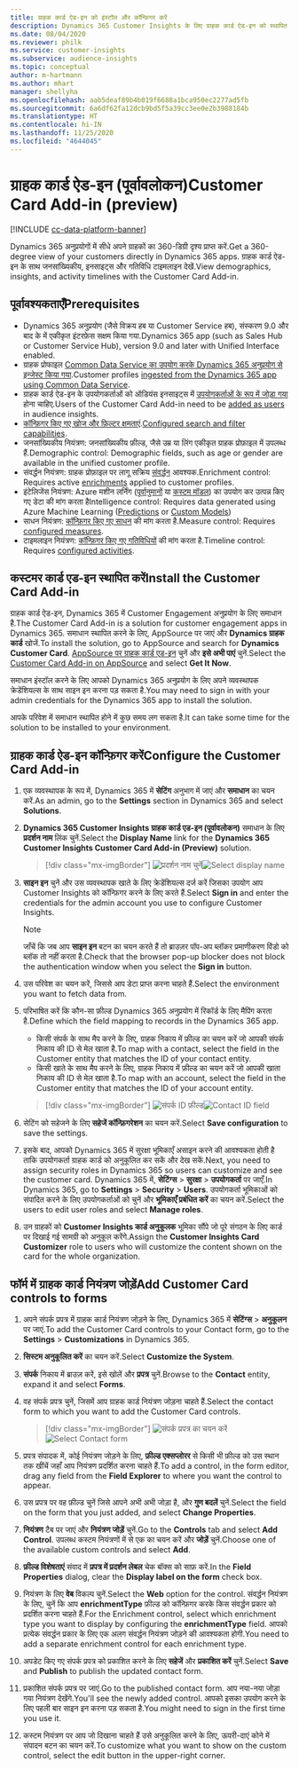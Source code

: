 ```yaml
---
title: ग्राहक कार्ड ऐड-इन को इंस्टॉल और कॉन्फ़िगर करें
description: Dynamics 365 Customer Insights के लिए ग्राहक कार्ड ऐड-इन को स्थापित और कॉन्फ़िगर करें.
ms.date: 08/04/2020
ms.reviewer: philk
ms.service: customer-insights
ms.subservice: audience-insights
ms.topic: conceptual
author: m-hartmann
ms.author: mhart
manager: shellyha
ms.openlocfilehash: aab5deaf89b4b019f6688a1bca950ec2277ad5fb
ms.sourcegitcommit: 6a6df62fa12dcb9bd5f5a39cc3ee0e2b3988184b
ms.translationtype: HT
ms.contentlocale: hi-IN
ms.lasthandoff: 11/25/2020
ms.locfileid: "4644045"
---
```

# <a name="customer-card-add-in-preview"></a><span data-ttu-id="dc335-103">ग्राहक कार्ड ऐड-इन (पूर्वावलोकन)</span><span class="sxs-lookup"><span data-stu-id="dc335-103">Customer Card Add-in (preview)</span></span>

[!INCLUDE [cc-data-platform-banner](../includes/cc-data-platform-banner.md)]

<span data-ttu-id="dc335-104">Dynamics 365 अनुप्रयोगों में सीधे अपने ग्राहकों का 360-डिग्री दृश्य प्राप्त करें.</span><span class="sxs-lookup"><span data-stu-id="dc335-104">Get a 360-degree view of your customers directly in Dynamics 365 apps.</span></span> <span data-ttu-id="dc335-105">ग्राहक कार्ड ऐड-इन के साथ जनसांख्यिकीय, इनसाइट्स और गतिविधि टाइमलाइन देखें.</span><span class="sxs-lookup"><span data-stu-id="dc335-105">View demographics, insights, and activity timelines with the Customer Card Add-in.</span></span>

## <a name="prerequisites"></a><span data-ttu-id="dc335-106">पूर्वावश्यकताएँ</span><span class="sxs-lookup"><span data-stu-id="dc335-106">Prerequisites</span></span>

- <span data-ttu-id="dc335-107">Dynamics 365 अनुप्रयोग (जैसे विक्रय हब या Customer Service हब), संस्करण 9.0 और बाद के में एकीकृत इंटरफ़ेस सक्षम किया गया.</span><span class="sxs-lookup"><span data-stu-id="dc335-107">Dynamics 365 app (such as Sales Hub or Customer Service Hub), version 9.0 and later with Unified Interface enabled.</span></span>
- <span data-ttu-id="dc335-108">ग्राहक प्रोफाइल [Common Data Service का उपयोग करके Dynamics 365 अनुप्रयोग से इन्जेस्ट किया गया](connect-power-query.md).</span><span class="sxs-lookup"><span data-stu-id="dc335-108">Customer profiles [ingested from the Dynamics 365 app using Common Data Service](connect-power-query.md).</span></span>
- <span data-ttu-id="dc335-109">ग्राहक कार्ड ऐड-इन के उपयोगकर्ताओं को ऑडियंस इनसाइट्स में [उपयोगकर्ताओं के रूप में जोड़ा गया](permissions.md) होना चाहिए.</span><span class="sxs-lookup"><span data-stu-id="dc335-109">Users of the Customer Card Add-in need to be [added as users](permissions.md) in audience insights.</span></span>
- <span data-ttu-id="dc335-110">[कॉन्फ़िगर किए गए खोज और फ़िल्टर क्षमताएं](search-filter-index.md).</span><span class="sxs-lookup"><span data-stu-id="dc335-110">[Configured search and filter capabilities](search-filter-index.md).</span></span>
- <span data-ttu-id="dc335-111">जनसांख्यिकीय नियंत्रण: जनसांख्यिकीय फ़ील्ड, जैसे उम्र या लिंग एकीकृत ग्राहक प्रोफ़ाइल में उपलब्ध हैं.</span><span class="sxs-lookup"><span data-stu-id="dc335-111">Demographic control: Demographic fields, such as age or gender are available in the unified customer profile.</span></span>
- <span data-ttu-id="dc335-112">संवर्द्धन नियंत्रण: ग्राहक प्रोफ़ाइल पर लागू सक्रिय [संवर्द्धन](enrichment-hub.md) आवश्यक.</span><span class="sxs-lookup"><span data-stu-id="dc335-112">Enrichment control: Requires active [enrichments](enrichment-hub.md) applied to customer profiles.</span></span>
- <span data-ttu-id="dc335-113">इंटेलिजेंस नियंत्रण: Azure मशीन लर्निंग ([पूर्वानुमानों](predictions.md) या [कस्टम मॉडल](custom-models.md)) का उपयोग कर उत्पन्न किए गए डेटा की मांग करता है</span><span class="sxs-lookup"><span data-stu-id="dc335-113">Intelligence control: Requires data generated using Azure Machine Learning ([Predictions](predictions.md) or [Custom Models](custom-models.md))</span></span>
- <span data-ttu-id="dc335-114">साधन नियंत्रण: [कॉन्फ़िगर किए गए साधन](measures.md) की मांग करता है.</span><span class="sxs-lookup"><span data-stu-id="dc335-114">Measure control: Requires [configured measures](measures.md).</span></span>
- <span data-ttu-id="dc335-115">टाइमलाइन नियंत्रण: [कॉन्फ़िगर किए गए गतिविधियों](activities.md) की मांग करता है.</span><span class="sxs-lookup"><span data-stu-id="dc335-115">Timeline control: Requires [configured activities](activities.md).</span></span>

## <a name="install-the-customer-card-add-in"></a><span data-ttu-id="dc335-116">कस्टमर कार्ड एड-इन स्थापित करें</span><span class="sxs-lookup"><span data-stu-id="dc335-116">Install the Customer Card Add-in</span></span>

<span data-ttu-id="dc335-117">ग्राहक कार्ड ऐड-इन, Dynamics 365 में Customer Engagement अनुप्रयोग के लिए समाधान है.</span><span class="sxs-lookup"><span data-stu-id="dc335-117">The Customer Card Add-in is a solution for customer engagement apps in Dynamics 365.</span></span> <span data-ttu-id="dc335-118">समाधान स्थापित करने के लिए, AppSource पर जाएं और **Dynamics ग्राहक कार्ड** खोजें.</span><span class="sxs-lookup"><span data-stu-id="dc335-118">To install the solution, go to AppSource and search for **Dynamics Customer Card**.</span></span> <span data-ttu-id="dc335-119">[AppSource पर ग्राहक कार्ड एड-इन](https://appsource.microsoft.com/product/dynamics-365/mscrm.dynamics_365_customer_insights_customer_card_addin?tab=Overview) चुनें और **इसे अभी पाएं** चुनें.</span><span class="sxs-lookup"><span data-stu-id="dc335-119">Select the [Customer Card Add-in on AppSource](https://appsource.microsoft.com/product/dynamics-365/mscrm.dynamics_365_customer_insights_customer_card_addin?tab=Overview) and select **Get It Now**.</span></span>

<span data-ttu-id="dc335-120">समाधान इंस्टॉल करने के लिए आपको Dynamics 365 अनुप्रयोग के लिए अपने व्यवस्थापक क्रेडेंशियल्स के साथ साइन इन करना पड़ सकता है.</span><span class="sxs-lookup"><span data-stu-id="dc335-120">You may need to sign in with your admin credentials for the Dynamics 365 app to install the solution.</span></span>

<span data-ttu-id="dc335-121">आपके परिवेश में समाधान स्थापित होने में कुछ समय लग सकता है.</span><span class="sxs-lookup"><span data-stu-id="dc335-121">It can take some time for the solution to be installed to your environment.</span></span>

## <a name="configure-the-customer-card-add-in"></a><span data-ttu-id="dc335-122">ग्राहक कार्ड ऐड-इन कॉन्फ़िगर करें</span><span class="sxs-lookup"><span data-stu-id="dc335-122">Configure the Customer Card Add-in</span></span>

1. <span data-ttu-id="dc335-123">एक व्यवस्थापक के रूप में, Dynamics 365 में **सेटिंग** अनुभाग में जाएं और **समाधान** का चयन करें.</span><span class="sxs-lookup"><span data-stu-id="dc335-123">As an admin, go to the **Settings** section in Dynamics 365 and select **Solutions**.</span></span>

1. <span data-ttu-id="dc335-124">**Dynamics 365 Customer Insights ग्राहक कार्ड एड-इन (पूर्वावलोकन)** समाधान के लिए **प्रदर्शन नाम** लिंक चुनें.</span><span class="sxs-lookup"><span data-stu-id="dc335-124">Select the **Display Name** link for the **Dynamics 365 Customer Insights Customer Card Add-in (Preview)** solution.</span></span>

   > [!div class="mx-imgBorder"]
   > <span data-ttu-id="dc335-125">![प्रदर्शन नाम चुनें](media/select-display-name.png "प्रदर्शन नाम चुनें")</span><span class="sxs-lookup"><span data-stu-id="dc335-125">![Select display name](media/select-display-name.png "Select display name")</span></span>

1. <span data-ttu-id="dc335-126">**साइन इन** चुनें और उस व्यवस्थापक खाते के लिए क्रेडेंशियल्स दर्ज करें जिसका उपयोग आप Customer Insights को कॉन्फ़िगर करने के लिए करते हैं.</span><span class="sxs-lookup"><span data-stu-id="dc335-126">Select **Sign in** and enter the credentials for the admin account you use to configure Customer Insights.</span></span>

   > [!NOTE]
   > <span data-ttu-id="dc335-127">जाँचें कि जब आप **साइन इन** बटन का चयन करते हैं तो ब्राउज़र पॉप-अप ब्लॉकर प्रमाणीकरण विंडो को ब्लॉक तो नहीं करता है.</span><span class="sxs-lookup"><span data-stu-id="dc335-127">Check that the browser pop-up blocker does not block the authentication window when you select the **Sign in** button.</span></span>

1. <span data-ttu-id="dc335-128">उस परिवेश का चयन करें, जिससे आप डेटा प्राप्त करना चाहते हैं.</span><span class="sxs-lookup"><span data-stu-id="dc335-128">Select the environment you want to fetch data from.</span></span>

1. <span data-ttu-id="dc335-129">परिभाषित करें कि कौन-सा फ़ील्ड Dynamics 365 अनुप्रयोग में रिकॉर्ड के लिए मैपिंग करता है.</span><span class="sxs-lookup"><span data-stu-id="dc335-129">Define which the field mapping to records in the Dynamics 365 app.</span></span>
   - <span data-ttu-id="dc335-130">किसी संपर्क के साथ मैप करने के लिए, ग्राहक निकाय में फ़ील्ड का चयन करें जो आपकी संपर्क निकाय की ID से मेल खाता है.</span><span class="sxs-lookup"><span data-stu-id="dc335-130">To map with a contact, select the field in the Customer entity that matches the ID of your contact entity.</span></span>
   - <span data-ttu-id="dc335-131">किसी खाते के साथ मैप करने के लिए, ग्राहक निकाय में फ़ील्ड का चयन करें जो आपकी खाता निकाय की ID से मेल खाता है.</span><span class="sxs-lookup"><span data-stu-id="dc335-131">To map with an account, select the field in the Customer entity that matches the ID of your account entity.</span></span>

   > [!div class="mx-imgBorder"]
   > <span data-ttu-id="dc335-132">![संपर्क ID फ़ील्ड](media/contact-id-field.png "संपर्क ID फ़ील्ड")</span><span class="sxs-lookup"><span data-stu-id="dc335-132">![Contact ID field](media/contact-id-field.png "Contact ID field")</span></span>

1. <span data-ttu-id="dc335-133">सेटिंग को सहेजने के लिए **सहेजें कॉन्फ़िगरेशन** का चयन करें.</span><span class="sxs-lookup"><span data-stu-id="dc335-133">Select **Save configuration** to save the settings.</span></span>

1. <span data-ttu-id="dc335-134">इसके बाद, आपको Dynamics 365 में सुरक्षा भूमिकाएँ असाइन करने की आवश्यकता होती है ताकि उपयोगकर्ता ग्राहक कार्ड को अनुकूलित कर सकें और देख सकें.</span><span class="sxs-lookup"><span data-stu-id="dc335-134">Next, you need to assign security roles in Dynamics 365 so users can customize and see the customer card.</span></span> <span data-ttu-id="dc335-135">Dynamics 365 में, **सेटिंग्स** > **सुरक्षा** > **उपयोगकर्ता** पर जाएँ.</span><span class="sxs-lookup"><span data-stu-id="dc335-135">In Dynamics 365, go to **Settings** > **Security** > **Users**.</span></span> <span data-ttu-id="dc335-136">उपयोगकर्ता भूमिकाओं को संपादित करने के लिए उपयोगकर्ताओं को चुनें और **भूमिकाएँ प्रबंधित करें** का चयन करें.</span><span class="sxs-lookup"><span data-stu-id="dc335-136">Select the users to edit user roles and select **Manage roles**.</span></span>

1. <span data-ttu-id="dc335-137">उन ग्राहकों को **Customer Insights कार्ड अनुकूलक** भूमिका सौंपे जो पूरे संगठन के लिए कार्ड पर दिखाई गई सामग्री को अनुकूल करेंगे.</span><span class="sxs-lookup"><span data-stu-id="dc335-137">Assign the **Customer Insights Card Customizer** role to users who will customize the content shown on the card for the whole organization.</span></span>

## <a name="add-customer-card-controls-to-forms"></a><span data-ttu-id="dc335-138">फॉर्म में ग्राहक कार्ड नियंत्रण जोड़ें</span><span class="sxs-lookup"><span data-stu-id="dc335-138">Add Customer Card controls to forms</span></span>
  
1. <span data-ttu-id="dc335-139">अपने संपर्क प्रपत्र में ग्राहक कार्ड नियंत्रण जोड़ने के लिए, Dynamics 365 में **सेटिंग्स** > **अनुकूलन** पर जाएं.</span><span class="sxs-lookup"><span data-stu-id="dc335-139">To add the Customer Card controls to your Contact form, go to the **Settings** > **Customizations** in Dynamics 365.</span></span>

1. <span data-ttu-id="dc335-140">**सिस्टम अनुकूलित करें** का चयन करें.</span><span class="sxs-lookup"><span data-stu-id="dc335-140">Select **Customize the System**.</span></span>

1. <span data-ttu-id="dc335-141">**संपर्क** निकाय में ब्राउज़ करें, इसे खोलें और **प्रपत्र** चुनें.</span><span class="sxs-lookup"><span data-stu-id="dc335-141">Browse to the **Contact** entity, expand it and select **Forms**.</span></span>

1. <span data-ttu-id="dc335-142">वह संपर्क प्रपत्र चुनें, जिसमें आप ग्राहक कार्ड नियंत्रण जोड़ना चाहते हैं.</span><span class="sxs-lookup"><span data-stu-id="dc335-142">Select the contact form to which you want to add the Customer Card controls.</span></span>

    > [!div class="mx-imgBorder"]
    > <span data-ttu-id="dc335-143">![संपर्क प्रपत्र का चयन करें](media/contact-active-forms.png "संपर्क प्रपत्र का चयन करें")</span><span class="sxs-lookup"><span data-stu-id="dc335-143">![Select Contact form](media/contact-active-forms.png "Select Contact form")</span></span>

1. <span data-ttu-id="dc335-144">प्रपत्र संपादक में, कोई नियंत्रण जोड़ने के लिए, **फ़ील्ड एक्सप्लोरर** से किसी भी फ़ील्ड को उस स्थान तक खींचें जहाँ आप नियंत्रण प्रदर्शित करना चाहते हैं.</span><span class="sxs-lookup"><span data-stu-id="dc335-144">To add a control, in the form editor, drag any field from the **Field Explorer** to where you want the control to appear.</span></span>

1. <span data-ttu-id="dc335-145">उस प्रपत्र पर वह फ़ील्ड चुनें जिसे आपने अभी अभी जोड़ा है, और **गुण बदलें** चुनें.</span><span class="sxs-lookup"><span data-stu-id="dc335-145">Select the field on the form that you just added, and select **Change Properties**.</span></span>

1. <span data-ttu-id="dc335-146">**नियंत्रण** टैब पर जाएं और **नियंत्रण जोड़ें** चुनें.</span><span class="sxs-lookup"><span data-stu-id="dc335-146">Go to the **Controls** tab and select **Add Control**.</span></span> <span data-ttu-id="dc335-147">उपलब्ध कस्टम नियंत्रणों में से एक का चयन करें और **जोड़ें** चुनें.</span><span class="sxs-lookup"><span data-stu-id="dc335-147">Choose one of the available custom controls and select **Add**.</span></span>

1. <span data-ttu-id="dc335-148">**फ़ील्ड विशेषताएं** संवाद में **प्रपत्र में प्रदर्शन लेबल** चेक बॉक्स को साफ़ करें.</span><span class="sxs-lookup"><span data-stu-id="dc335-148">In the **Field Properties** dialog, clear the **Display label on the form** check box.</span></span>

1. <span data-ttu-id="dc335-149">नियंत्रण के लिए **वेब** विकल्प चुनें.</span><span class="sxs-lookup"><span data-stu-id="dc335-149">Select the **Web** option for the control.</span></span> <span data-ttu-id="dc335-150">संवर्द्धन नियंत्रण के लिए, चुनें कि आप **enrichmentType** फ़ील्ड को कॉन्फ़िगर करके किस संवर्द्धन प्रकार को प्रदर्शित करना चाहते हैं.</span><span class="sxs-lookup"><span data-stu-id="dc335-150">For the Enrichment control, select which enrichment type you want to display by configuring the **enrichmentType** field.</span></span> <span data-ttu-id="dc335-151">आपको प्रत्येक संवर्द्धन प्रकार के लिए एक अलग संवर्द्धन नियंत्रण जोड़ने की आवश्यकता होगी.</span><span class="sxs-lookup"><span data-stu-id="dc335-151">You need to add a separate enrichment control for each enrichment type.</span></span>

1. <span data-ttu-id="dc335-152">अपडेट किए गए संपर्क प्रपत्र को प्रकाशित करने के लिए **सहेजें** और **प्रकाशित करें** चुनें.</span><span class="sxs-lookup"><span data-stu-id="dc335-152">Select **Save** and **Publish** to publish the updated contact form.</span></span>

1. <span data-ttu-id="dc335-153">प्रकाशित संपर्क प्रपत्र पर जाएं.</span><span class="sxs-lookup"><span data-stu-id="dc335-153">Go to the published contact form.</span></span> <span data-ttu-id="dc335-154">आप नया-नया जोड़ा गया नियंत्रण देखेंगे.</span><span class="sxs-lookup"><span data-stu-id="dc335-154">You'll see the newly added control.</span></span> <span data-ttu-id="dc335-155">आपको इसका उपयोग करने के लिए पहली बार साइन इन करना पड़ सकता है.</span><span class="sxs-lookup"><span data-stu-id="dc335-155">You might need to sign in the first time you use it.</span></span>

1. <span data-ttu-id="dc335-156">कस्टम नियंत्रण पर आप जो दिखाना चाहते हैं उसे अनुकूलित करने के लिए, ऊपरी-दाएं कोने में संपादन बटन का चयन करें.</span><span class="sxs-lookup"><span data-stu-id="dc335-156">To customize what you want to show on the custom control, select the edit button in the upper-right corner.</span></span>
